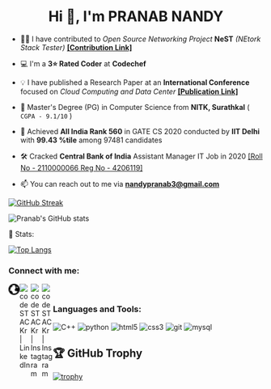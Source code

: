 <h1 align="center"><b>Hi 👋, I'm PRANAB NANDY</b></h1>


- 👨‍💻 I have contributed to _Open Source Networking Project_ **NeST** _(NEtork Stack Tester)_  [**[Contribution Link]**](https://gitlab.com/nitk-nest/nest/-/merge_requests/123)
- 💻 I'm a **3⭐ Rated Coder** at **Codechef**
- 💡 I have published a Research Paper at an **International Conference** focused on _Cloud Computing and Data Center_ [**[Publication Link]**](https://ieeexplore.ieee.org/document/10427039)
- 💊 Master's Degree (PG) in Computer Science from **NITK, Surathkal** ( `CGPA - 9.1/10` )
- 🔑 Achieved **All India Rank 560** in GATE CS 2020 conducted by **IIT Delhi** with **99.43 %tile** among 97481 candidates
- 🛠 Cracked **Central Bank of India** Assistant Manager IT Job in 2020 [[Roll No - 2110000066 Reg No - 4206119]](https://centralbankofindia.co.in/sites/default/files/WAITLIST_NOTIFICATION.pdf)

- 📫 You can reach out to me via  **nandypranab3@gmail.com**

 [![GitHub Streak](http://github-readme-streak-stats.herokuapp.com?user=pranabnandy&theme=vue-dark&date_format=M%20j%5B%2C%20Y%5D)](https://git.io/streak-stats)

![Pranab's GitHub stats](https://github-readme-stats.vercel.app/api?username=pranabnandy&theme=tokyonight)


 📶 Stats:<br>
<!--  TOP LANGUAGES STATISTICS -->
 [![Top Langs](https://github-readme-stats.vercel.app/api/top-langs/?username=pranabnandy&theme=dark&layout=compact&align=right&width=40%)](https://github.com/anuraghazra/github-readme-stats)
 
### Connect with me:

[<img align="left" alt="codeSTACKr.com" width="22px" src="https://raw.githubusercontent.com/iconic/open-iconic/master/svg/globe.svg" />][website]

[<img align="left" alt="codeSTACKr | LinkedIn" width="22px" src="https://cdn.jsdelivr.net/npm/simple-icons@v3/icons/linkedin.svg" />][linkedin]
[<img align="left" alt="codeSTACKr | Instagram" width="22px" src="https://cdn.jsdelivr.net/npm/simple-icons@v3/icons/gitlab.svg" />][gitlab]
[<img align="left" alt="codeSTACKr | Instagram" width="22px" src="https://cdn.jsdelivr.net/npm/simple-icons@v3/icons/gitlab.svg" />][gitlab2]


<br />


### Languages and Tools:



<p align="left">
<img src="https://i.pinimg.com/originals/99/f8/87/99f887833c475448723d3c9ac16c179b.png" alt="C++" width="40" height="40"/> 
<img src="https://cdn3.iconfinder.com/data/icons/logos-and-brands-adobe/512/267_Python-512.png" alt="python" width="40" height="40"/> 
<img src="https://upload.wikimedia.org/wikipedia/commons/thumb/6/61/HTML5_logo_and_wordmark.svg/512px-HTML5_logo_and_wordmark.svg.png" alt="html5" height="40"/> 
<img src="https://upload.wikimedia.org/wikipedia/commons/thumb/d/d5/CSS3_logo_and_wordmark.svg/1200px-CSS3_logo_and_wordmark.svg.png" alt="css3" height="40"/> 

<img src="https://www.vectorlogo.zone/logos/git-scm/git-scm-icon.svg" alt="git" width="40" height="40"/> 
<img src="https://i.pinimg.com/originals/50/f1/58/50f1582a95bdac10f1c3fa295c8b947b.png" alt="mysql" width="40" height="40"/>

</p>

 

[website]: https://pranabnandy.github.io
[youtube]: https://www.youtube.com/channel/UCzDN6ON3sJTHi3fP4wlttRQ
[gmail]: nandypranab3@gmail.com
[linkedin]: https://linkedin.com/in/pranab-nandy
[gitlab]: https://gitlab.com/PranabNandy
[gitlab2]: https://gitlab.com/PranabNandy2


## 🏆 GitHub Trophy
[![trophy](https://github-profile-trophy.vercel.app/?username=PranabNandy&column=5&theme=matrix)](https://github-profile-trophy.vercel.app/?username=PranabNandy&column=5)

